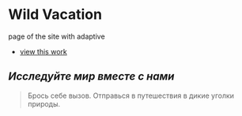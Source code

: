 # Wild Vacation

page of the site with adaptive

- [view this work](https://geday.github.io/wild_vacation/)

## _Исследуйте мир вместе с нами_

> Брось себе вызов.
> Отправься в путешествия в дикие уголки природы.
